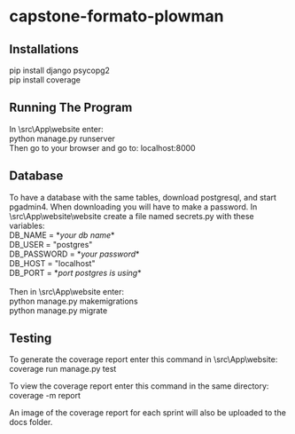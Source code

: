 # capstone-formato-plowman

## Installations
pip install django psycopg2 </br>
pip install coverage </br>

## Running The Program
In \src\App\website enter: </br>
python manage.py runserver </br>
Then go to your browser and go to: localhost:8000

## Database
To have a database with the same tables, download postgresql, and start pgadmin4. When downloading you will have to make a password.
In \src\App\website\website create a file named secrets.py with these variables: </br>
DB_NAME = \**your db name*\* </br>
DB_USER = "postgres" </br>
DB_PASSWORD = \**your password*\* </br>
DB_HOST = "localhost" </br>
DB_PORT = \**port postgres is using*\* </br>
</br>
Then in \src\App\website enter: </br>
python manage.py makemigrations </br>
python manage.py migrate

## Testing
To generate the coverage report enter this command in \src\App\website: </br>
coverage run manage.py test </br>

To view the coverage report enter this command in the same directory: </br>
coverage -m report </br>

An image of the coverage report for each sprint will also be uploaded to the docs folder.